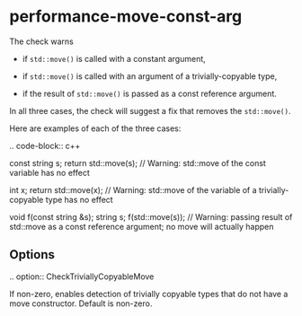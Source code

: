 performance-move-const-arg
==========================

The check warns

-   if `std::move()` is called with a constant argument,

-   if `std::move()` is called with an argument of a trivially-copyable
    type,

-   if the result of `std::move()` is passed as a const reference
    argument.

In all three cases, the check will suggest a fix that removes the
`std::move()`.

Here are examples of each of the three cases:

.. code-block:: c++

const string s; return std::move(s); // Warning: std::move of the const
variable has no effect

int x; return std::move(x); // Warning: std::move of the variable of a
trivially-copyable type has no effect

void f(const string &s); string s; f(std::move(s)); // Warning: passing
result of std::move as a const reference argument; no move will actually
happen

Options
-------

.. option:: CheckTriviallyCopyableMove

If non-zero, enables detection of trivially copyable types that do not
have a move constructor. Default is non-zero.
